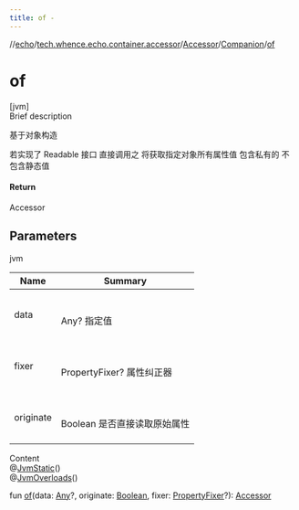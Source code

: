 ```yaml
---
title: of -
---
```

//[echo](../../../index.md)/[tech.whence.echo.container.accessor](../../index.md)/[Accessor](../index.md)/[Companion](index.md)/[of](of.md)



# of  
[jvm]  
Brief description  




基于对象构造



若实现了 Readable 接口 直接调用之 将获取指定对象所有属性值 包含私有的 不包含静态值





#### Return  


Accessor



## Parameters  
  
jvm  
  
|  Name|  Summary| 
|---|---|
| data| <br><br>Any? 指定值<br><br>
| fixer| <br><br>PropertyFixer? 属性纠正器<br><br>
| originate| <br><br>Boolean 是否直接读取原始属性<br><br>
  
  
Content  
@[JvmStatic](https://kotlinlang.org/api/latest/jvm/stdlib/kotlin.jvm/-jvm-static/index.html)()  
@[JvmOverloads](https://kotlinlang.org/api/latest/jvm/stdlib/kotlin.jvm/-jvm-overloads/index.html)()  
  
fun [of](of.md)(data: [Any](https://kotlinlang.org/api/latest/jvm/stdlib/kotlin/-any/index.html)?, originate: [Boolean](https://kotlinlang.org/api/latest/jvm/stdlib/kotlin/-boolean/index.html), fixer: [PropertyFixer](../../../tech.whence.echo.type/index.md#tech.whence.echo.type/PropertyFixer///PointingToDeclaration/)?): [Accessor](../index.md)  



